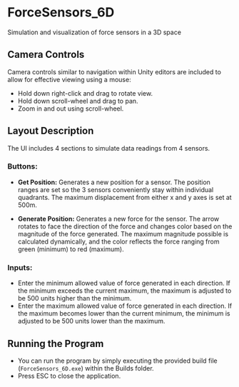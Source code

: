 # ForceSensors_6D

Simulation and visualization of force sensors in a 3D space

## Camera Controls

Camera controls similar to navigation within Unity editors are included to allow for effective viewing using a mouse:

- Hold down right-click and drag to rotate view.
- Hold down scroll-wheel and drag to pan.
- Zoom in and out using scroll-wheel.

## Layout Description

The UI includes 4 sections to simulate data readings from 4 sensors.

### Buttons:

- **Get Position:** Generates a new position for a sensor. The position ranges are set so the 3 sensors conveniently stay within individual quadrants. The maximum displacement from either x and y axes is set at 500m.

- **Generate Position:** Generates a new force for the sensor. The arrow rotates to face the direction of the force and changes color based on the magnitude of the force generated. The maximum magnitude possible is calculated dynamically, and the color reflects the force ranging from green (minimum) to red (maximum).

### Inputs:

- Enter the minimum allowed value of force generated in each direction. If the minimum exceeds the current maximum, the maximum is adjusted to be 500 units higher than the minimum.
- Enter the maximum allowed value of force generated in each direction. If the maximum becomes lower than the current minimum, the minimum is adjusted to be 500 units lower than the maximum.

## Running the Program

- You can run the program by simply executing the provided build file (`ForceSensors_6D.exe`) within the Builds folder.
- Press ESC to close the application.
